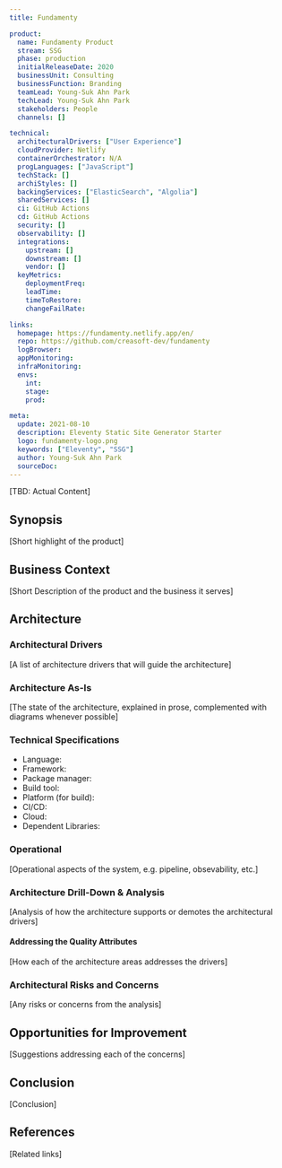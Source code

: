 ```yaml
---
title: Fundamenty

product:
  name: Fundamenty Product
  stream: SSG
  phase: production
  initialReleaseDate: 2020
  businessUnit: Consulting
  businessFunction: Branding
  teamLead: Young-Suk Ahn Park
  techLead: Young-Suk Ahn Park
  stakeholders: People
  channels: []

technical:
  architecturalDrivers: ["User Experience"]
  cloudProvider: Netlify
  containerOrchestrator: N/A
  progLanguages: ["JavaScript"]
  techStack: []
  archiStyles: []
  backingServices: ["ElasticSearch", "Algolia"]
  sharedServices: []
  ci: GitHub Actions
  cd: GitHub Actions
  security: []
  observability: []
  integrations:
    upstream: []
    downstream: []
    vendor: []
  keyMetrics:
    deploymentFreq:
    leadTime:
    timeToRestore:
    changeFailRate:

links:
  homepage: https://fundamenty.netlify.app/en/
  repo: https://github.com/creasoft-dev/fundamenty
  logBrowser:
  appMonitoring:
  infraMonitoring:
  envs:
    int:
    stage:
    prod:

meta:
  update: 2021-08-10
  description: Eleventy Static Site Generator Starter
  logo: fundamenty-logo.png
  keywords: ["Eleventy", "SSG"]
  author: Young-Suk Ahn Park
  sourceDoc: 
---
```


[TBD: Actual Content]

## Synopsis
[Short highlight of the product]

## Business Context
[Short Description of the product and the business it serves]

## Architecture

### Architectural Drivers
[A list of architecture drivers that will guide the architecture] 

### Architecture As-Is
[The state of the architecture, explained in prose, complemented with diagrams whenever possible]

### Technical Specifications

* Language: 
* Framework:  
* Package manager: 
* Build tool:  
* Platform (for build): 
* CI/CD: 
* Cloud: 
* Dependent Libraries:

### Operational
[Operational aspects of the system, e.g. pipeline, obsevability, etc.]

### Architecture Drill-Down & Analysis
[Analysis of how the architecture supports or demotes the architectural drivers]

#### Addressing the Quality Attributes
[How each of the architecture areas addresses the drivers]

### Architectural Risks and Concerns
[Any risks or concerns from the analysis]

## Opportunities for Improvement
[Suggestions addressing each of the concerns]

## Conclusion
[Conclusion]

## References
[Related links]
